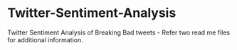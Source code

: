 # Twitter-Sentiment-Analysis

Twitter Sentiment Analysis of Breaking Bad tweets - Refer two read me files for additional information.
